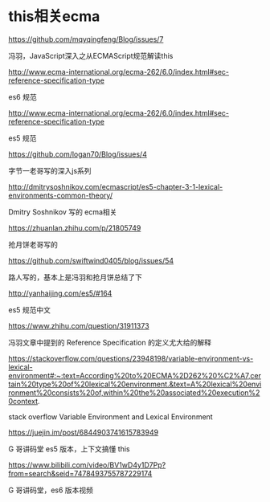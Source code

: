 # this相关ecma

https://github.com/mqyqingfeng/Blog/issues/7 

冯羽，JavaScript深入之从ECMAScript规范解读this

http://www.ecma-international.org/ecma-262/6.0/index.html#sec-reference-specification-type

es6 规范

http://www.ecma-international.org/ecma-262/6.0/index.html#sec-reference-specification-type

es5 规范

https://github.com/logan70/Blog/issues/4

字节一老哥写的深入js系列

http://dmitrysoshnikov.com/ecmascript/es5-chapter-3-1-lexical-environments-common-theory/

Dmitry Soshnikov 写的 ecma相关

https://zhuanlan.zhihu.com/p/21805749

抢月饼老哥写的

https://github.com/swiftwind0405/blog/issues/54

路人写的，基本上是冯羽和抢月饼总结了下

http://yanhaijing.com/es5/#164

es5 规范中文

https://www.zhihu.com/question/31911373

冯羽文章中提到的 Reference Specification 的定义尤大给的解释

https://stackoverflow.com/questions/23948198/variable-environment-vs-lexical-environment#:~:text=According%20to%20ECMA%2D262%20%C2%A7,certain%20type%20of%20lexical%20environment.&text=A%20lexical%20environment%20consists%20of,within%20the%20associated%20execution%20context.

stack overflow Variable Environment and Lexical Environment

https://juejin.im/post/6844903741615783949

G 哥讲码堂 es5 版本，上下文搞懂 this

https://www.bilibili.com/video/BV1wD4y1D7Pp?from=search&seid=7478493755787229174

G 哥讲码堂，es6 版本视频

